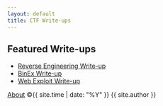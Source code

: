 ```yaml
---
layout: default
title: CTF Write-ups
---
```

<div>
<div class="writeup-columns">
<div class="featured-right">
    <h2>Featured Write-ups</h2>
    <ul>
      <li><a href="{{ site.baseurl }}/posts/re1.html">Reverse Engineering Write-up</a></li>
      <li><a href="{{ site.baseurl }}/posts/bin1.html">BinEx Write-up</a></li>
      <li><a href="{{ site.baseurl }}/posts/web1.html">Web Exploit Write-up</a></li>
    </ul>
    </div>
</div>
  
  <footer>
    <p> <a href="/about/">About</a> &copy;{{ site.time | date: "%Y" }} {{ site.author }}</p>
  </footer>
  </div>

  
